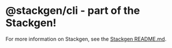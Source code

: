 # @stackgen/cli - part of the Stackgen!

For more information on Stackgen, see the [Stackgen README.md](https://github.com/StackBakery/stackgen/blob/main/README.md).
